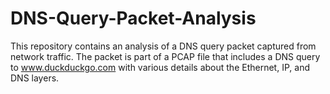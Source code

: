 # DNS-Query-Packet-Analysis
This repository contains an analysis of a DNS query packet captured from network traffic. The packet is part of a PCAP file that includes a DNS query to www.duckduckgo.com with various details about the Ethernet, IP, and DNS layers.
